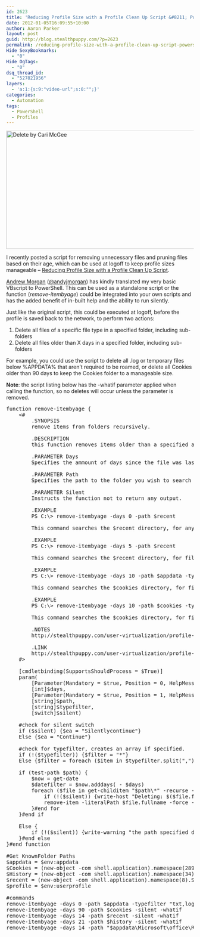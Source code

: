```yaml
---
id: 2623
title: 'Reducing Profile Size with a Profile Clean Up Script &#8211; PowerShell Edition'
date: 2012-01-05T16:09:55+10:00
author: Aaron Parker
layout: post
guid: http://blog.stealthpuppy.com/?p=2623
permalink: /reducing-profile-size-with-a-profile-clean-up-script-powershell-edition/
Hide SexyBookmarks:
  - "0"
Hide OgTags:
  - "0"
dsq_thread_id:
  - "527821956"
layers:
  - 'a:1:{s:9:"video-url";s:0:"";}'
categories:
  - Automation
tags:
  - PowerShell
  - Profiles
---
```

[<img class="size-full wp-image-2624 alignnone" title="Delete by Cari McGee" src="http://stealthpuppy.com/wp-content/uploads/2012/01/AppleKeyboardDeletePowerShell.png" alt="Delete by Cari McGee" width="640" height="317" srcset="https://stealthpuppy.com/wp-content/uploads/2012/01/AppleKeyboardDeletePowerShell.png 640w, https://stealthpuppy.com/wp-content/uploads/2012/01/AppleKeyboardDeletePowerShell-150x74.png 150w, https://stealthpuppy.com/wp-content/uploads/2012/01/AppleKeyboardDeletePowerShell-300x148.png 300w" sizes="(max-width: 640px) 100vw, 640px" />](http://www.flickr.com/photos/pleeker/5379549514/)

I recently posted a script for removing unnecessary&nbsp;files and pruning files based on their age, which can be used at logoff to keep profile sizes manageable &#8211;&nbsp;[Reducing Profile Size with a Profile Clean Up Script](http://stealthpuppy.com/user-virtualization/profile-clean-up-script/).

[Andrew Morgan](http://andrewmorgan.ie/about-2/)&nbsp;([@andyjmorgan](http://twitter.com/andyjmorgan)) has kindly translated my very basic VBscript to PowerShell. This can be used as a standalone script or the function (_remove-itembyage_)&nbsp;could be integrated into your own scripts and has the added benefit of in-built help and the ability to run silently.

Just like the original script, this could be executed at logoff, before the profile is saved back to the network, to perform two actions:

  1. Delete all files of a specific file type in a specified folder, including sub-folders
  2. Delete all files older than X days&nbsp;in a specified folder, including sub-folders

For example, you could use the script to delete all .log or temporary files below %APPDATA% that aren&#8217;t required to be roamed, or delete all Cookies older than 90 days to keep the Cookies folder to a&nbsp;manageable&nbsp;size.

**Note**: the script listing below has the -whatif parameter applied when calling the function, so no deletes will occur unless the parameter is removed.

<pre class="prettyprint lang-powershell" data-start-line="1" data-visibility="visible" data-highlight="" data-caption="">function remove-itembyage {
    &lt;#
        .SYNOPSIS
        remove items from folders recursively.

        .DESCRIPTION
        this function removes items older than a specified age from the target folder

        .PARAMETER Days
        Specifies the ammount of days since the file was last written to you wish to filter on.

        .PARAMETER Path
        Specifies the path to the folder you wish to search recursively.

        .PARAMETER Silent
        Instructs the function not to return any output.

        .EXAMPLE
        PS C:\&gt; remove-itembyage -days 0 -path $recent

        This command searches the $recent directory, for any files, then deletes them.

        .EXAMPLE
        PS C:\&gt; remove-itembyage -days 5 -path $recent

        This command searches the $recent directory, for files older than 5 days, then deletes them.

        .EXAMPLE
        PS C:\&gt; remove-itembyage -days 10 -path $appdata -typefilter "txt,log"

        This command searches the $cookies directory, for files older than 10 days and end with txt or log extensions, then deletes them.

        .EXAMPLE
        PS C:\&gt; remove-itembyage -days 10 -path $cookies -typefilter "txt,log" -silent

        This command searches the $cookies directory, for files older than 10 days and end with txt or log extensions, then deletes them without a report.

        .NOTES
        http://stealthpuppy.com/user-virtualization/profile-clean-up-script-powershell-edition/ for support information.

        .LINK
        http://stealthpuppy.com/user-virtualization/profile-clean-up-script-powershell-edition/
    #&gt;

    [cmdletbinding(SupportsShouldProcess = $True)]
    param(
        [Parameter(Mandatory = $true, Position = 0, HelpMessage = "Number of days to filter by, E.G. ""14""")]
        [int]$days,
        [Parameter(Mandatory = $true, Position = 1, HelpMessage = "Path to files you wish to delete")]
        [string]$path,
        [string]$typefilter,
        [switch]$silent)

    #check for silent switch
    if ($silent) {$ea = "Silentlycontinue"}
    Else {$ea = "Continue"}

    #check for typefilter, creates an array if specified.
    if (!($typefilter)) {$filter = "*"}
    Else {$filter = foreach ($item in $typefilter.split(",")) {$item.insert(0, "*.")}}

    if (test-path $path) {
        $now = get-date
        $datefilter = $now.adddays( - $days)
        foreach ($file in get-childitem "$path\*" -recurse -force -include $filter | where {$_.PSIsContainer -eq $false -and $_.lastwritetime -le $datefilter -and $_.name -ne "desktop.ini"}) {
            if (!($silent)) {write-host "Deleting: $($file.fullname)"}
            remove-item -literalPath $file.fullname -force -ea $ea
        }#end for
    }#end if

    Else {
        if (!($silent)) {write-warning "the path specified does not exist! ($path)"}
    }#end else
}#end function

#Get KnownFolder Paths
$appdata = $env:appdata
$Cookies = (new-object -com shell.application).namespace(289).Self.Path
$History = (new-object -com shell.application).namespace(34).Self.Path
$recent = (new-object -com shell.application).namespace(8).Self.Path
$profile = $env:userprofile

#commands
remove-itembyage -days 0 -path $appdata -typefilter "txt,log" -silent -whatif
remove-itembyage -days 90 -path $cookies -silent -whatif
remove-itembyage -days 14 -path $recent -silent -whatif
remove-itembyage -days 21 -path $history -silent -whatif
remove-itembyage -days 14 -path "$appdata\Microsoft\office\Recent" -silent -whatif</pre>

&nbsp;